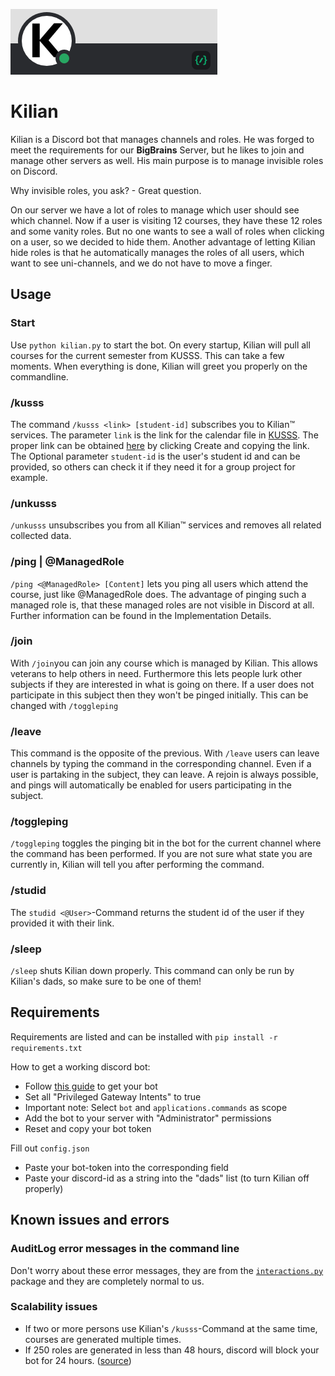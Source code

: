 ![bot_banner.png](/img/bot_banner.png)
# Kilian

Kilian is a Discord bot that manages channels and roles. 
He was forged to meet the requirements for our **BigBrains** Server, but he likes to join and manage other servers as well.
His main purpose is to manage invisible roles on Discord.

Why invisible roles, you ask? - Great question.

On our server we have a lot of roles to manage which user should see which channel. 
Now if a user is visiting 12 courses, they have these 12 roles and some vanity roles.
But no one wants to see a wall of roles when clicking on a user, so we decided to hide them.
Another advantage of letting Kilian hide roles is that he automatically manages the roles of all users, which want to see uni-channels, and we do not have to move a finger. 

## Usage
### Start

Use `python kilian.py` to start the bot. 
On every startup, Kilian will pull all courses for the current semester from KUSSS. This can take a few moments.
When everything is done, Kilian will greet you properly on the commandline.

### /kusss

The command `/kusss <link> [student-id]` subscribes you to Kilian™ services.
The parameter `link` is the link for the calendar file in [KUSSS](https://www.kusss.jku.at/kusss).
The proper link can be obtained [here](https://www.kusss.jku.at/kusss/ical-multi-form-sz.action) by clicking Create and copying the link.
The Optional parameter `student-id` is the user's student id and can be provided, so others can check it if they need it for a group project for example.

### /unkusss

`/unkusss` unsubscribes you from all Kilian™ services and removes all related collected data.

### /ping | @ManagedRole

`/ping <@ManagedRole> [Content]` lets you ping all users which attend the course, just like @ManagedRole does.
The advantage of pinging such a managed role is, that these managed roles are not visible in Discord at all.
Further information can be found in the Implementation Details.

### /join
With `/join`you can join any course which is managed by Kilian. This allows veterans to help others in need. 
Furthermore this lets people lurk other subjects if they are interested in what is going on there. If a user does not 
participate in this subject then they won't be pinged initially. This can be changed with `/toggleping`

### /leave
This command is the opposite of the previous. With `/leave` users can leave channels by typing the command in the corresponding channel.
Even if a user is partaking in the subject, they can leave. A rejoin is always possible, and pings will automatically be enabled for users participating in the subject.

### /toggleping
`/toggleping` toggles the pinging bit in the bot for the current channel where the command has been performed.
If you are not sure what state you are currently in, Kilian will tell you after performing the command.

### /studid

The `studid <@User>`-Command returns the student id of the user if they provided it with their link.

### /sleep

`/sleep` shuts Kilian down properly. 
This command can only be run by Kilian's dads, so make sure to be one of them!

## Requirements

Requirements are listed and can be installed with `pip install -r requirements.txt`

How to get a working discord bot: 
  * Follow [this guide](https://discordpy.readthedocs.io/en/stable/discord.html) to get your bot 
  * Set all "Privileged Gateway Intents" to true
  * Important note: Select `bot` and `applications.commands` as scope
  * Add the bot to your server with "Administrator" permissions
  * Reset and copy your bot token

Fill out `config.json`
  * Paste your bot-token into the corresponding field
  * Paste your discord-id as a string into the "dads" list (to turn Kilian off properly)
  
## Known issues and errors

### AuditLog error messages in the command line

Don't worry about these error messages, they are from the [`interactions.py`](https://github.com/interactions-py/interactions.py) package and they are completely normal to us.

### Scalability issues
  * If two or more persons use Kilian's `/kusss`-Command at the same time, courses are generated multiple times.
  * If 250 roles are generated in less than 48 hours, discord will block your bot for 24 hours. ([source](https://support.discord.com/hc/en-us/community/posts/360050533812-Extreme-rate-limits-on-the-role-create-endpoint))
